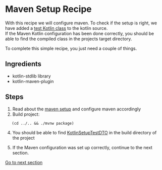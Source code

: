 # Maven Setup Recipe

With this recipe we will configure maven. To check if the setup is right, we have added
a [test Kotlin class](../../src/main/kotlin/nl/rabobank/kotlinmovement/recipes/KotlinSetupTestDTO.kt) to the kotlin
source.  
If the Maven Kotlin configuration has been done correctly, you should be able to find the compiled class in the projects
target directory.

To complete this simple recipe, you just need a couple of things.

## Ingredients

- kotlin-stdlib library
- kotlin-maven-plugin

## Steps

1) Read about the [maven setup](MAVEN_SETUP.md) and configure maven accordingly
2) Build project:

```shell
   (cd ../.. && ./mvnw package)
   ```

4) You should be able to
   find [KotlinSetupTestDTO](../../target/classes/nl/rabobank/kotlinmovement/recipes/KotlinSetupTestDTO.class) in the
   build directory of the project

5) If the Maven configuration was set up correctly, continue to the next section.

[Go to next section](../section2-domain-models/Recipe.md)
